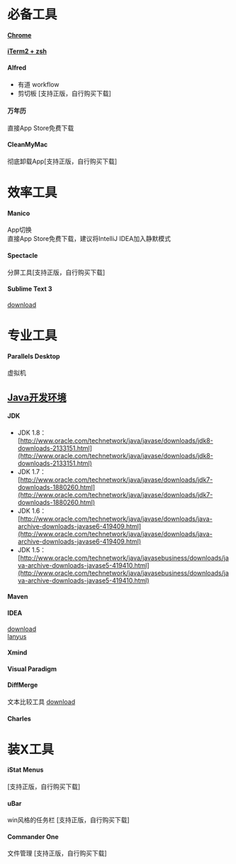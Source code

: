 # 必备工具
#### [Chrome](https://www.google.com/chrome/)

#### [iTerm2 + zsh](https://www.jianshu.com/p/e7af448d01b0)
 
#### Alfred
 - 有道 workflow
 - 剪切板
 [支持正版，自行购买下载]

#### 万年历
直接App Store免费下载

#### CleanMyMac
彻底卸载App[支持正版，自行购买下载]

# 效率工具
#### Manico 
App切换  
直接App Store免费下载，建议将IntelliJ IDEA加入静默模式

#### Spectacle
分屏工具[支持正版，自行购买下载]

#### Sublime Text 3
[download](https://www.sublimetext.com/)


# 专业工具
#### Parallels Desktop
虚拟机

## [Java开发环境](https://cloud.tencent.com/developer/article/1113909)
#### JDK
 - JDK 1.8：[http://www.oracle.com/technetwork/java/javase/downloads/jdk8-downloads-2133151.html](http://www.oracle.com/technetwork/java/javase/downloads/jdk8-downloads-2133151.html)
 - JDK 1.7：[http://www.oracle.com/technetwork/java/javase/downloads/jdk7-downloads-1880260.html](http://www.oracle.com/technetwork/java/javase/downloads/jdk7-downloads-1880260.html)
 - JDK 1.6：[http://www.oracle.com/technetwork/java/javase/downloads/java-archive-downloads-javase6-419409.html](http://www.oracle.com/technetwork/java/javase/downloads/java-archive-downloads-javase6-419409.html)
 - JDK 1.5：[http://www.oracle.com/technetwork/java/javasebusiness/downloads/java-archive-downloads-javase5-419410.html](http://www.oracle.com/technetwork/java/javasebusiness/downloads/java-archive-downloads-javase5-419410.html)

#### Maven

#### IDEA
[download](https://www.jetbrains.com/idea/download/#section=mac)  
[lanyus](http://idea.lanyus.com/)

#### Xmind

#### Visual Paradigm

#### DiffMerge
文本比较工具
[download](https://sourcegear.com/diffmerge/downloads.php)

#### Charles


# 装X工具
#### iStat Menus
[支持正版，自行购买下载]

#### uBar
win风格的任务栏
[支持正版，自行购买下载]

#### Commander One
文件管理
[支持正版，自行购买下载]